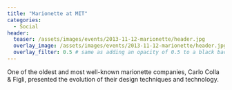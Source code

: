 ```yaml
---
title: "Marionette at MIT"
categories:
  - Social
header:
  teaser: /assets/images/events/2013-11-12-marionette/header.jpg
  overlay_image: /assets/images/events/2013-11-12-marionette/header.jpg
  overlay_filter: 0.5 # same as adding an opacity of 0.5 to a black background
---
```


One of the oldest and most well-known marionette companies, Carlo Colla & Figli, presented the evolution of their design techniques and technology.

